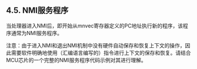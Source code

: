 ## **4.5. NMI服务程序**

当处理器进入NMI后，即开始从mnvec寄存器定义的PC地址执行新的程序，该程序通常为NMI服务程序。

注意：由于进入NMI和退出NMI机制中没有硬件自动保存和恢复上下文的操作，因此需要软件明确地使用（汇编语言编写的）指令进行上下文的保存和恢复。请结合MCU芯片的一个完整的NMI服务程序代码示例对其进行理解。